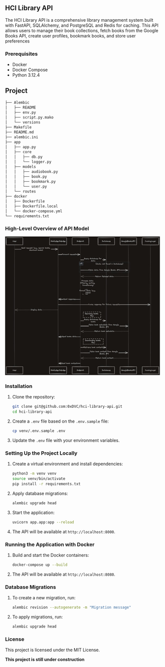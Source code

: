## HCI Library API

The HCI Library API is a comprehensive library management system built with FastAPI, SQLAlchemy, and PostgreSQL and Redis for caching. This API allows users to manage their book collections, fetch books from the Google Books API, create user profiles, bookmark books, and store user preferences

### Prerequisites

- Docker
- Docker Compose
- Python 3.12.4


## Project 

```
├── Alembic
│   ├── README
│   ├── env.py
│   ├── script.py.mako
│   └── versions
├── Makefile
├── README.md
├── alembic.ini
├── app
│   ├── app.py
│   ├── core
│   │   ├── db.py
│   │   └── logger.py
│   ├── models
│   │   ├── audiobook.py
│   │   ├── book.py
│   │   ├── bookmark.py
│   │   └── user.py
│   └── routes
├── docker
│   ├── Dockerfile
│   ├── Dockerfile.local
│   └── docker-compose.yml
└── requirements.txt
```

### High-Level Overview of API Model

![Project Model](model.jpeg)

### Installation

1. Clone the repository:

   ```sh
   git clone git@github.com:0xDVC/hci-library-api.git
   cd hci-library-api
   ```
2. Create a `.env` file based on the `.env.sample` file:

   ```sh
   cp venv/.env.sample .env
   ```
3. Update the `.env` file with your environment variables.

### Setting Up the Project Locally

1. Create a virtual environment and install dependencies:

   ```sh
   python3 -m venv venv
   source venv/bin/activate
   pip install -r requirements.txt
   ```
2. Apply database migrations:

   ```sh
   alembic upgrade head
   ```
3. Start the application:

   ```sh
   uvicorn app.app:app --reload
   ```
4. The API will be available at `http://localhost:8000`.

### Running the Application with Docker

1. Build and start the Docker containers:

   ```sh
   docker-compose up --build
   ```
2. The API will be available at `http://localhost:8080`.

### Database Migrations

1. To create a new migration, run:

   ```sh
   alembic revision --autogenerate -m "Migration message"
   ```
2. To apply migrations, run:

   ```sh
   alembic upgrade head
   ```

### License

This project is licensed under the MIT License.



__This project is still under construction__

